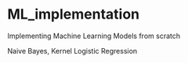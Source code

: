 # ML_implementation
Implementing Machine Learning Models from scratch

Naive Bayes, Kernel Logistic Regression
